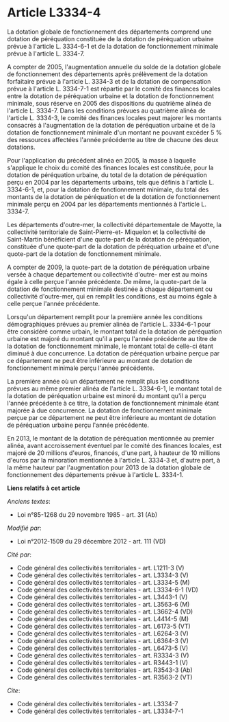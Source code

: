 # Article L3334-4

La dotation globale de fonctionnement des départements comprend une dotation de péréquation constituée de la dotation de
péréquation urbaine prévue à l'article L. 3334-6-1 et de la dotation de fonctionnement minimale prévue à l'article L. 3334-7.

A compter de 2005, l'augmentation annuelle du solde de la dotation globale de fonctionnement des départements après
prélèvement de la dotation forfaitaire prévue à l'article L. 3334-3 et de la dotation de compensation prévue à l'article L.
3334-7-1 est répartie par le comité des finances locales entre la dotation de péréquation urbaine et la dotation de
fonctionnement minimale, sous réserve en 2005 des dispositions du quatrième alinéa de l'article L. 3334-7. Dans les
conditions prévues au quatrième alinéa de l'article L. 3334-3, le comité des finances locales peut majorer les montants
consacrés à l'augmentation de la dotation de péréquation urbaine et de la dotation de fonctionnement minimale d'un montant ne
pouvant excéder 5 % des ressources affectées l'année précédente au titre de chacune des deux dotations.

Pour l'application du précédent alinéa en 2005, la masse à laquelle s'applique le choix du comité des finances locales est
constituée, pour la dotation de péréquation urbaine, du total de la dotation de péréquation perçu en 2004 par les
départements urbains, tels que définis à l'article L. 3334-6-1, et, pour la dotation de fonctionnement minimale, du total des
montants de la dotation de péréquation et de la dotation de fonctionnement minimale perçu en 2004 par les départements
mentionnés à l'article L. 3334-7.

Les départements d'outre-mer, la collectivité départementale de Mayotte, la collectivité territoriale de Saint-Pierre-et-
Miquelon et la collectivité de Saint-Martin bénéficient d'une quote-part de la dotation de péréquation, constituée d'une
quote-part de la dotation de péréquation urbaine et d'une quote-part de la dotation de fonctionnement minimale.

A compter de 2009, la quote-part de la dotation de péréquation urbaine versée à chaque département ou collectivité d'outre-
mer est au moins égale à celle perçue l'année précédente. De même, la quote-part de la dotation de fonctionnement minimale
destinée à chaque département ou collectivité d'outre-mer, qui en remplit les conditions, est au moins égale à celle perçue
l'année précédente.

Lorsqu'un département remplit pour la première année les conditions démographiques prévues au premier alinéa de l'article L.
3334-6-1 pour être considéré comme urbain, le montant total de la dotation de péréquation urbaine est majoré du montant qu'il
a perçu l'année précédente au titre de la dotation de fonctionnement minimale, le montant total de celle-ci étant diminué à
due concurrence. La dotation de péréquation urbaine perçue par ce département ne peut être inférieure au montant de dotation
de fonctionnement minimale perçu l'année précédente.

La première année où un département ne remplit plus les conditions prévues au même premier alinéa de l'article L. 3334-6-1,
le montant total de la dotation de péréquation urbaine est minoré du montant qu'il a perçu l'année précédente à ce titre, la
dotation de fonctionnement minimale étant majorée à due concurrence. La dotation de fonctionnement minimale perçue par ce
département ne peut être inférieure au montant de dotation de péréquation urbaine perçu l'année précédente.

En 2013, le montant de la dotation de péréquation mentionnée au premier alinéa, avant accroissement éventuel par le comité
des finances locales, est majoré de 20 millions d'euros, financés, d'une part, à hauteur de 10 millions d'euros par la
minoration mentionnée à l'article L. 3334-3 et, d'autre part, à la même hauteur par l'augmentation pour 2013 de la dotation
globale de fonctionnement des départements prévue à l'article L. 3334-1.

**Liens relatifs à cet article**

_Anciens textes_:

  - Loi n°85-1268 du 29 novembre 1985 - art. 31 (Ab)

_Modifié par_:

  - Loi n°2012-1509 du 29 décembre 2012 - art. 111 (VD)

_Cité par_:

  - Code général des collectivités territoriales - art. L1211-3 (V)
  - Code général des collectivités territoriales - art. L3334-3 (V)
  - Code général des collectivités territoriales - art. L3334-5 (M)
  - Code général des collectivités territoriales - art. L3334-6-1 (VD)
  - Code général des collectivités territoriales - art. L3443-1 (V)
  - Code général des collectivités territoriales - art. L3563-6 (M)
  - Code général des collectivités territoriales - art. L3662-4 (VD)
  - Code général des collectivités territoriales - art. L4414-5 (M)
  - Code général des collectivités territoriales - art. L6173-5 (VT)
  - Code général des collectivités territoriales - art. L6264-3 (V)
  - Code général des collectivités territoriales - art. L6364-3 (V)
  - Code général des collectivités territoriales - art. L6473-5 (V)
  - Code général des collectivités territoriales - art. R3334-3 (V)
  - Code général des collectivités territoriales - art. R3443-1 (V)
  - Code général des collectivités territoriales - art. R3543-3 (Ab)
  - Code général des collectivités territoriales - art. R3563-2 (VT)

_Cite_:

  - Code général des collectivités territoriales - art. L3334-7
  - Code général des collectivités territoriales - art. L3334-7-1
